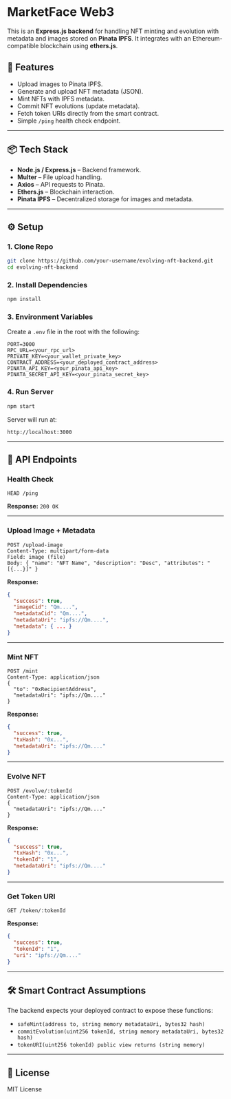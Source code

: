 
# MarketFace Web3  

This is an **Express.js backend** for handling NFT minting and evolution with metadata and images stored on **Pinata IPFS**. It integrates with an Ethereum-compatible blockchain using **ethers.js**.  

## 🚀 Features
- Upload images to Pinata IPFS.  
- Generate and upload NFT metadata (JSON).  
- Mint NFTs with IPFS metadata.  
- Commit NFT evolutions (update metadata).  
- Fetch token URIs directly from the smart contract.  
- Simple `/ping` health check endpoint.  

---

## 📦 Tech Stack
- **Node.js / Express.js** – Backend framework.  
- **Multer** – File upload handling.  
- **Axios** – API requests to Pinata.  
- **Ethers.js** – Blockchain interaction.  
- **Pinata IPFS** – Decentralized storage for images and metadata.  

---

## ⚙️ Setup

### 1. Clone Repo
```bash
git clone https://github.com/your-username/evolving-nft-backend.git
cd evolving-nft-backend
````

### 2. Install Dependencies

```bash
npm install
```

### 3. Environment Variables

Create a `.env` file in the root with the following:

```env
PORT=3000
RPC_URL=<your_rpc_url>
PRIVATE_KEY=<your_wallet_private_key>
CONTRACT_ADDRESS=<your_deployed_contract_address>
PINATA_API_KEY=<your_pinata_api_key>
PINATA_SECRET_API_KEY=<your_pinata_secret_key>
```

### 4. Run Server

```bash
npm start
```

Server will run at:

```
http://localhost:3000
```

---

## 🔑 API Endpoints

### Health Check

```http
HEAD /ping
```

**Response:** `200 OK`

---

### Upload Image + Metadata

```http
POST /upload-image
Content-Type: multipart/form-data
Field: image (file)
Body: { "name": "NFT Name", "description": "Desc", "attributes": "[{...}]" }
```

**Response:**

```json
{
  "success": true,
  "imageCid": "Qm....",
  "metadataCid": "Qm....",
  "metadataUri": "ipfs://Qm....",
  "metadata": { ... }
}
```

---

### Mint NFT

```http
POST /mint
Content-Type: application/json
{
  "to": "0xRecipientAddress",
  "metadataUri": "ipfs://Qm...."
}
```

**Response:**

```json
{
  "success": true,
  "txHash": "0x...",
  "metadataUri": "ipfs://Qm...."
}
```

---

### Evolve NFT

```http
POST /evolve/:tokenId
Content-Type: application/json
{
  "metadataUri": "ipfs://Qm...."
}
```

**Response:**

```json
{
  "success": true,
  "txHash": "0x...",
  "tokenId": "1",
  "metadataUri": "ipfs://Qm...."
}
```

---

### Get Token URI

```http
GET /token/:tokenId
```

**Response:**

```json
{
  "success": true,
  "tokenId": "1",
  "uri": "ipfs://Qm...."
}
```

---

## 🛠️ Smart Contract Assumptions

The backend expects your deployed contract to expose these functions:

* `safeMint(address to, string memory metadataUri, bytes32 hash)`
* `commitEvolution(uint256 tokenId, string memory metadataUri, bytes32 hash)`
* `tokenURI(uint256 tokenId) public view returns (string memory)`

---

## 📝 License

MIT License
